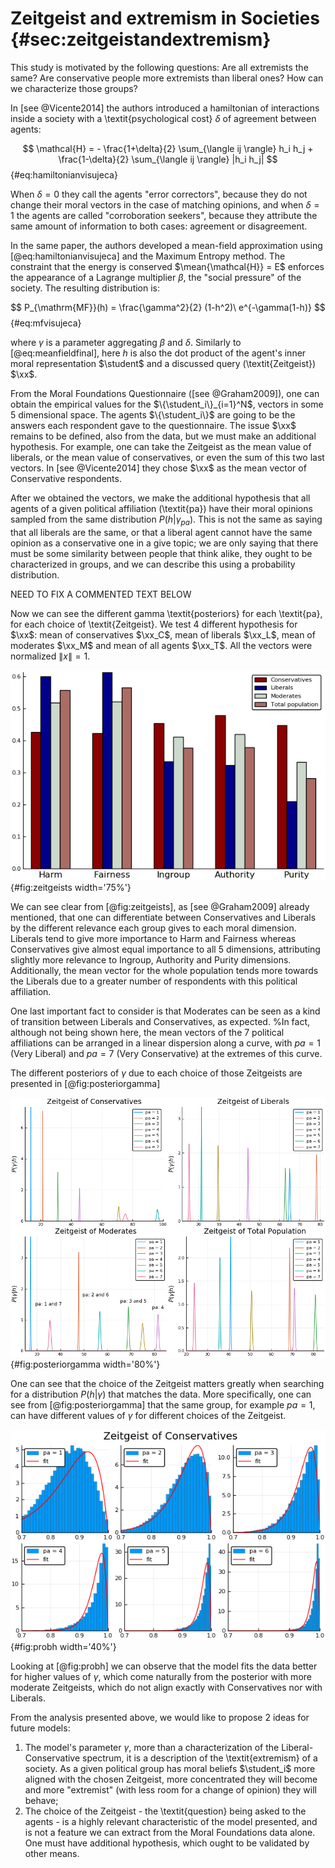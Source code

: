 # Zeitgeist and extremism in Societies {#sec:zeitgeistandextremism}

This study is motivated by the following questions: Are all extremists the same? Are conservative people more extremists than liberal ones? How can we characterize those groups?

In [see @Vicente2014] the authors introduced a hamiltonian of interactions inside a society with a \textit{psychological cost} $\delta$ of agreement between agents:

$$  \mathcal{H} = - \frac{1+\delta}{2} \sum_{\langle ij \rangle} h_i h_j + \frac{1-\delta}{2} \sum_{\langle ij \rangle} |h_i h_j| $$ {#eq:hamiltonianvisujeca}

When $\delta = 0$ they call the agents "error correctors", because they do not change their moral vectors in the case of matching opinions, and when $\delta = 1$ the agents are called "corroboration seekers", because they attribute the same amount of information to both cases: agreement or disagreement.

In the same paper, the authors developed a mean-field approximation using [@eq:hamiltonianvisujeca] and the Maximum Entropy method. The constraint that the energy is conserved $\mean{\mathcal{H}} = E$ enforces the appearance of a Lagrange multiplier $\beta$, the "social pressure" of the society. The resulting distribution is:

$$  P_{\mathrm{MF}}(h) = \frac{\gamma^2}{2} (1-h^2)\ e^{-\gamma(1-h)} $$ {#eq:mfvisujeca}

where $\gamma$ is a parameter aggregating $\beta$ and $\delta$. Similarly to [@eq:meanfieldfinal], here $h$ is also the dot product of the agent's inner moral representation $\student$ and a discussed query (\textit{Zeitgeist}) $\xx$.

From the Moral Foundations Questionnaire ([see @Graham2009]), one can obtain the empirical values for the $\{\student_i\}_{i=1}^N$, vectors in some $5$ dimensional space. The agents $\{\student_i\}$ are going to be the answers each respondent gave to the questionnaire. The issue $\xx$ remains to be defined, also from the data, but we must make an additional hypothesis. For example, one can take the Zeitgeist as the mean value of liberals, or the mean value of conservatives, or even the sum of this two last vectors. In [see @Vicente2014] they chose $\xx$ as the mean vector of Conservative respondents.

After we obtained the vectors, we make the additional hypothesis that all agents of a given political affiliation (\textit{pa}) have their moral opinions sampled from the same distribution $P(h|\gamma_\mathit{pa})$. This is not the same as saying that all liberals are the same, or that a liberal agent cannot have the same opinion as a conservative one in a give topic; we are only saying that there must be some similarity between people that think alike, they ought to be characterized in groups, and we can describe this using a probability distribution.

NEED TO FIX A COMMENTED TEXT BELOW

<!--
Then, one can use [@eq:mfvisujeca] and apply Bayes' theorem to it to find an estimator $\tilde{\gamma}_\mathit{pa}$ given a set of data $\{h_i\}_{i \in \mathit{pa}}$:

$$  P(\gamma| \{h_i\}_{i \in \mathit{pa}}) \propto P(\gamma) \prod_{i \in \mathit{pa}} P(h_i | \gamma) $$ {#eq:bayesgamma}

Choosing a prior distribution $\gamma \sim \mathrm{Gamma}(k_0, \theta_0)$ - that is $P(\gamma) = \frac{\theta_0^{-h}}{\Gamma(k_0)} \gamma^{k_0-1} e^{-\gamma/\theta_0}$ -, we obtain the posterior $\gamma |\{h_i\}_{i \in \mathit{pa}} \sim \Gamma\(k_0+2n, \frac{\theta_0}{1+\theta_0(n-m)}\)$, a Gamma distribution as well:

$$     P(\gamma| \{h_i\}_{i \in \mathit{pa}}) = \frac{\(\frac{1}{\theta_0} + n_\mathit{pa} - m_\mathit{pa} \)^{k_0+2n_\mathit{pa}}}{\Gamma(k_0+2n_\mathit{pa})} \gamma^{k_0+2n_\mathit{pa}-1} e^{-\gamma\(\frac{1}{\theta_0} + n_\mathit{pa} - m_\mathit{pa} \)} $$ {#eq:posteriorgamma} -->

Now we can see the different gamma \textit{posteriors} for each \textit{pa}, for each choice of \textit{Zeitgeist}. We test 4 different hypothesis for $\xx$: mean of conservatives $\xx_C$, mean of liberals $\xx_L$, mean of moderates $\xx_M$ and mean of all agents $\xx_T$. All the vectors were normalized $\|x\| = 1$.

![The 4 different Zeitgeist hypothesis considered. All extracted from data.](images/4zeitgeists.png){#fig:zeitgeists width='75%'}

We can see clear from [@fig:zeitgeists], as [see @Graham2009] already mentioned, that one can differentiate between Conservatives and Liberals by the different relevance each group gives to each moral dimension. Liberals tend to give more importance to Harm and Fairness whereas Conservatives give almost equal importance to all $5$ dimensions, attributing slightly more relevance to Ingroup, Authority and Purity dimensions. Additionally, the mean vector for the whole population tends more towards the Liberals due to a greater number of respondents with this political affiliation.

One last important fact to consider is that Moderates can be seen as a kind of transition between Liberals and Conservatives, as expected. %In fact, although not being shown here, the mean vectors of the $7$ political affiliations can be arranged in a linear dispersion along a curve, with $\mathit{pa} = 1$ (Very Liberal) and $\mathit{pa} = 7$ (Very Conservative) at the extremes of this curve.

The different posteriors of $\gamma$ due to each choice of those Zeitgeists are presented in [@fig:posteriorgamma]

![Different posteriors for $\gamma$ given the chosen Zeitgeist and the political affiliation of the responses $\{h\}$. DO A BOXPLOT HERE AS FELIPPE TOLD ME](images/posteriorgamma4zeitgeists.png){#fig:posteriorgamma width='80%'}

One can see that the choice of the Zeitgeist matters greatly when searching for a distribution $P(h|\gamma)$ that matches the data. More specifically, one can see from [@fig:posteriorgamma] that the same group, for example $\mathit{pa} = 1$, can have different values of $\gamma$ for different choices of the Zeitgeist.

![FIX THIS FIGURE. AGGREGATE ALL 4](images/phconservatives.png){#fig:probh width='40%'}


<!-- FIX THIS FIGURE

 \begin{figure}[h!]
\centering
\includegraphics[width=0.45\textwidth]{figures/phconservatives.png}
\includegraphics[width=0.45\textwidth]{figures/phliberals.png}
\\

\includegraphics[width=0.45\textwidth]{figures/phmoderates.png}
\includegraphics[width=0.45\textwidth]{figures/phtotalpop.png}
\caption{The histogram of opinions $h$ for a given \textit{pa} group considering an specific Zeitgeist and the corresponding best fit of the model $P(h|\gamma)$ given the data}
\label{fig:probh}
\end{figure} -->

Looking at [@fig:probh] we can observe that the model fits the data better for higher values of $\gamma$, which come naturally from the posterior with more moderate Zeitgeists, which do not align exactly with Conservatives nor with Liberals.

From the analysis presented above, we would like to propose $2$ ideas for future models:

1. The model's parameter $\gamma$, more than a characterization of the Liberal-Conservative spectrum, it is a description of the \textit{extremism} of a society. As a given political group has moral beliefs $\student_i$ more aligned with the chosen Zeitgeist, more concentrated they will become and more "extremist" (with less room for a change of opinion) they will behave;
2. The choice of the Zeitgeist - the \textit{question} being asked to the agents - is a highly relevant characteristic of the model presented, and is not a feature we can extract from the Moral Foundations data alone. One must have additional hypothesis, which ought to be validated by other means.
